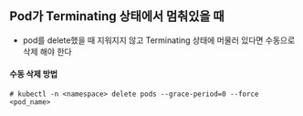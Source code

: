 ## Pod가 Terminating 상태에서 멈춰있을 때

- pod를 delete했을 때 지워지지 않고 Terminating 상태에 머물러 있다면 수동으로 삭제 해야 한다

#### 수동 삭제 방법

```
# kubectl -n <namespace> delete pods --grace-period=0 --force <pod_name>
```




